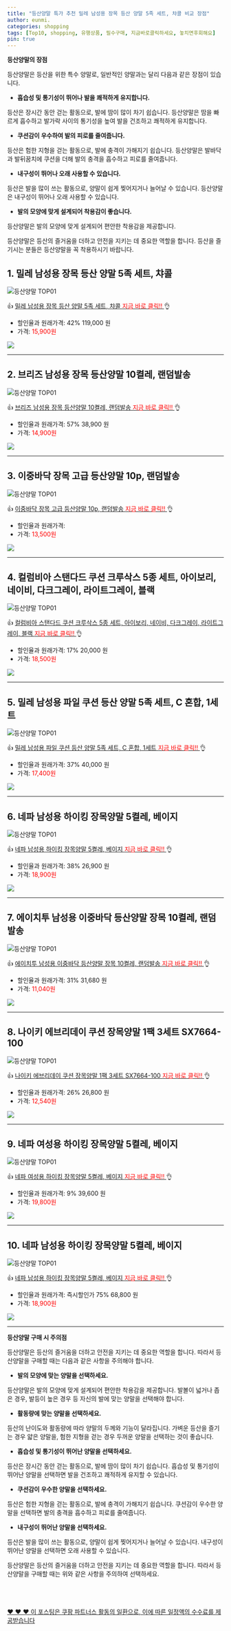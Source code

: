 ```yaml
---
title: "등산양말 특가 추천 밀레 남성용 장목 등산 양말 5족 세트, 챠콜 비교 장점"
author: eunmi.
categories: shopping
tags: [Top10, shopping, 유행상품, 필수구매, 지금바로클릭하세요, 놓치면후회해요]
pin: true
---
```

**등산양말의 장점**

등산양말은 등산을 위한 특수 양말로, 일반적인 양말과는 달리 다음과 같은 장점이 있습니다.

* **흡습성 및 통기성이 뛰어나 발을 쾌적하게 유지합니다.**

등산은 장시간 동안 걷는 활동으로, 발에 땀이 많이 차기 쉽습니다. 등산양말은 땀을 빠르게 흡수하고 발가락 사이의 통기성을 높여 발을 건조하고 쾌적하게 유지합니다.

* **쿠션감이 우수하여 발의 피로를 줄여줍니다.**

등산은 험한 지형을 걷는 활동으로, 발에 충격이 가해지기 쉽습니다. 등산양말은 발바닥과 발뒤꿈치에 쿠션을 더해 발의 충격을 흡수하고 피로를 줄여줍니다.

* **내구성이 뛰어나 오래 사용할 수 있습니다.**

등산은 발을 많이 쓰는 활동으로, 양말이 쉽게 찢어지거나 늘어날 수 있습니다. 등산양말은 내구성이 뛰어나 오래 사용할 수 있습니다.

* **발의 모양에 맞게 설계되어 착용감이 좋습니다.**

등산양말은 발의 모양에 맞게 설계되어 편안한 착용감을 제공합니다.

등산양말은 등산의 즐거움을 더하고 안전을 지키는 데 중요한 역할을 합니다. 등산을 즐기시는 분들은 등산양말을 꼭 착용하시기 바랍니다.

   

## 1. 밀레 남성용 장목 등산 양말 5족 세트, 챠콜

![등산양말 TOP01](https://thumbnail9.coupangcdn.com/thumbnails/remote/230x230ex/image/retail/images/2023/07/21/10/2/cc1ff680-0ba7-4e1c-a41f-0d45d5a99dcf.jpg)


👍 [밀레 남성용 장목 등산 양말 5족 세트, 챠콜 <font color=red> 지금 바로 클릭!! </font> ](https://link.coupang.com/re/AFFSDP?lptag=AF3617701&subid=GithubCoopas&pageKey=7480160806&traceid=V0-153&itemId=19537114991&vendorItemId=86645465146) 👌 


- 할인율과 원래가격: 42%  119,000   원
- 가격: <span style='color:red'>15,900원</span>

[![](/discount_price.png)](https://link.coupang.com/re/AFFSDP?lptag=AF3617701&subid=GithubCoopas&pageKey=7480160806&traceid=V0-153&itemId=19537114991&vendorItemId=86645465146)

---


   

## 2. 브리즈 남성용 장목 등산양말 10켤레, 랜덤발송

![등산양말 TOP01](https://thumbnail7.coupangcdn.com/thumbnails/remote/230x230ex/image/retail/images/2020/10/19/21/5/e6b45576-8110-46bc-86ff-5b7da6580de6.jpg)


👍 [브리즈 남성용 장목 등산양말 10켤레, 랜덤발송 <font color=red> 지금 바로 클릭!! </font> ](https://link.coupang.com/re/AFFSDP?lptag=AF3617701&subid=GithubCoopas&pageKey=1445439468&traceid=V0-153&itemId=2490694195&vendorItemId=71902657085) 👌 


- 할인율과 원래가격: 57%  38,900   원
- 가격: <span style='color:red'>14,900원</span>

[![](/discount_price.png)](https://link.coupang.com/re/AFFSDP?lptag=AF3617701&subid=GithubCoopas&pageKey=1445439468&traceid=V0-153&itemId=2490694195&vendorItemId=71902657085)

---


   

## 3. 이중바닥 장목 고급 등산양말 10p, 랜덤발송

![등산양말 TOP01](https://thumbnail7.coupangcdn.com/thumbnails/remote/230x230ex/image/retail/images/2021/03/23/15/2/684c0ef3-1135-417a-8e51-74082cb9510f.jpg)


👍 [이중바닥 장목 고급 등산양말 10p, 랜덤발송 <font color=red> 지금 바로 클릭!! </font> ](https://link.coupang.com/re/AFFSDP?lptag=AF3617701&subid=GithubCoopas&pageKey=5274058360&traceid=V0-153&itemId=7524050770&vendorItemId=74814835243) 👌 


- 할인율과 원래가격: 
- 가격: <span style='color:red'>13,500원</span>

[![](/discount_price.png)](https://link.coupang.com/re/AFFSDP?lptag=AF3617701&subid=GithubCoopas&pageKey=5274058360&traceid=V0-153&itemId=7524050770&vendorItemId=74814835243)

---


   

## 4. 컬럼비아 스탠다드 쿠션 크루삭스 5종 세트, 아이보리, 네이비, 다크그레이, 라이트그레이, 블랙

![등산양말 TOP01](https://thumbnail7.coupangcdn.com/thumbnails/remote/230x230ex/image/retail/images/4601582775578361-5250515e-6a70-4948-9890-26baea965161.jpg)


👍 [컬럼비아 스탠다드 쿠션 크루삭스 5종 세트, 아이보리, 네이비, 다크그레이, 라이트그레이, 블랙 <font color=red> 지금 바로 클릭!! </font> ](https://link.coupang.com/re/AFFSDP?lptag=AF3617701&subid=GithubCoopas&pageKey=6615230380&traceid=V0-153&itemId=15017190719&vendorItemId=82239923358) 👌 


- 할인율과 원래가격: 17%  20,000   원
- 가격: <span style='color:red'>18,500원</span>

[![](/discount_price.png)](https://link.coupang.com/re/AFFSDP?lptag=AF3617701&subid=GithubCoopas&pageKey=6615230380&traceid=V0-153&itemId=15017190719&vendorItemId=82239923358)

---


   

## 5. 밀레 남성용 파일 쿠션 등산 양말 5족 세트, C 혼합, 1세트

![등산양말 TOP01](https://thumbnail9.coupangcdn.com/thumbnails/remote/230x230ex/image/retail/images/2023/05/24/10/0/6de6b3ac-ee20-43a9-bc4d-8a30e818f96a.jpg)


👍 [밀레 남성용 파일 쿠션 등산 양말 5족 세트, C 혼합, 1세트 <font color=red> 지금 바로 클릭!! </font> ](https://link.coupang.com/re/AFFSDP?lptag=AF3617701&subid=GithubCoopas&pageKey=6899527282&traceid=V0-153&itemId=16589661383&vendorItemId=86062913536) 👌 


- 할인율과 원래가격: 37%  40,000   원
- 가격: <span style='color:red'>17,400원</span>

[![](/discount_price.png)](https://link.coupang.com/re/AFFSDP?lptag=AF3617701&subid=GithubCoopas&pageKey=6899527282&traceid=V0-153&itemId=16589661383&vendorItemId=86062913536)

---


   

## 6. 네파 남성용 하이킹 장목양말 5켤레, 베이지

![등산양말 TOP01](https://thumbnail9.coupangcdn.com/thumbnails/remote/230x230ex/image/vendor_inventory/ca16/1a6aeb88b21f9904666e81ced3195d6f24e93a77e937878a64cb1ea918dc.jpg)


👍 [네파 남성용 하이킹 장목양말 5켤레, 베이지 <font color=red> 지금 바로 클릭!! </font> ](https://link.coupang.com/re/AFFSDP?lptag=AF3617701&subid=GithubCoopas&pageKey=2160758811&traceid=V0-153&itemId=3670576294&vendorItemId=84934444279) 👌 


- 할인율과 원래가격: 38%  26,900   원
- 가격: <span style='color:red'>18,900원</span>

[![](/discount_price.png)](https://link.coupang.com/re/AFFSDP?lptag=AF3617701&subid=GithubCoopas&pageKey=2160758811&traceid=V0-153&itemId=3670576294&vendorItemId=84934444279)

---


   

## 7. 에이치투 남성용 이중바닥 등산양말 장목 10켤레, 랜덤발송

![등산양말 TOP01](https://thumbnail8.coupangcdn.com/thumbnails/remote/230x230ex/image/retail/images/1848161956512848-1cd6a799-3f25-466b-bd30-aa99fb87b6df.jpg)


👍 [에이치투 남성용 이중바닥 등산양말 장목 10켤레, 랜덤발송 <font color=red> 지금 바로 클릭!! </font> ](https://link.coupang.com/re/AFFSDP?lptag=AF3617701&subid=GithubCoopas&pageKey=6509796955&traceid=V0-153&itemId=14373204357&vendorItemId=81617556721) 👌 


- 할인율과 원래가격: 31%  31,680   원
- 가격: <span style='color:red'>11,040원</span>

[![](/discount_price.png)](https://link.coupang.com/re/AFFSDP?lptag=AF3617701&subid=GithubCoopas&pageKey=6509796955&traceid=V0-153&itemId=14373204357&vendorItemId=81617556721)

---


   

## 8. 나이키 에브리데이 쿠션 장목양말 1팩 3세트 SX7664-100

![등산양말 TOP01](https://thumbnail10.coupangcdn.com/thumbnails/remote/230x230ex/image/vendor_inventory/a48f/5e970228f0b2efc42cf45deb7c1ddc0f457ae62eee69528620390529b19b.png)


👍 [나이키 에브리데이 쿠션 장목양말 1팩 3세트 SX7664-100 <font color=red> 지금 바로 클릭!! </font> ](https://link.coupang.com/re/AFFSDP?lptag=AF3617701&subid=GithubCoopas&pageKey=184968642&traceid=V0-153&itemId=19737911057&vendorItemId=77077451032) 👌 


- 할인율과 원래가격: 26%  26,800   원
- 가격: <span style='color:red'>12,540원</span>

[![](/discount_price.png)](https://link.coupang.com/re/AFFSDP?lptag=AF3617701&subid=GithubCoopas&pageKey=184968642&traceid=V0-153&itemId=19737911057&vendorItemId=77077451032)

---


   

## 9. 네파 여성용 하이킹 장목양말 5켤레, 베이지

![등산양말 TOP01](https://thumbnail10.coupangcdn.com/thumbnails/remote/230x230ex/image/vendor_inventory/0d0a/a5a100d887153c9507d0fb83253c160ed387613a2b902553b1e54fd74214.jpg)


👍 [네파 여성용 하이킹 장목양말 5켤레, 베이지 <font color=red> 지금 바로 클릭!! </font> ](https://link.coupang.com/re/AFFSDP?lptag=AF3617701&subid=GithubCoopas&pageKey=2160758408&traceid=V0-153&itemId=3670575712&vendorItemId=84934480897) 👌 


- 할인율과 원래가격: 9%  39,600   원
- 가격: <span style='color:red'>19,800원</span>

[![](/discount_price.png)](https://link.coupang.com/re/AFFSDP?lptag=AF3617701&subid=GithubCoopas&pageKey=2160758408&traceid=V0-153&itemId=3670575712&vendorItemId=84934480897)

---


   

## 10. 네파 남성용 하이킹 장목양말 5켤레, 베이지

![등산양말 TOP01](https://thumbnail9.coupangcdn.com/thumbnails/remote/230x230ex/image/vendor_inventory/ca16/1a6aeb88b21f9904666e81ced3195d6f24e93a77e937878a64cb1ea918dc.jpg)


👍 [네파 남성용 하이킹 장목양말 5켤레, 베이지 <font color=red> 지금 바로 클릭!! </font> ](https://link.coupang.com/re/AFFSDP?lptag=AF3617701&subid=GithubCoopas&pageKey=2160758811&traceid=V0-153&itemId=3670576294&vendorItemId=84934444279) 👌 


- 할인율과 원래가격: 즉시할인가 75%  68,800   원
- 가격: <span style='color:red'>18,900원</span>

[![](/discount_price.png)](https://link.coupang.com/re/AFFSDP?lptag=AF3617701&subid=GithubCoopas&pageKey=2160758811&traceid=V0-153&itemId=3670576294&vendorItemId=84934444279)

---
**등산양말 구매 시 주의점**

등산양말은 등산의 즐거움을 더하고 안전을 지키는 데 중요한 역할을 합니다. 따라서 등산양말을 구매할 때는 다음과 같은 사항을 주의해야 합니다.

* **발의 모양에 맞는 양말을 선택하세요.**

등산양말은 발의 모양에 맞게 설계되어 편안한 착용감을 제공합니다. 발볼이 넓거나 좁은 경우, 발등이 높은 경우 등 자신의 발에 맞는 양말을 선택해야 합니다.

* **활동량에 맞는 양말을 선택하세요.**

등산의 난이도와 활동량에 따라 양말의 두께와 기능이 달라집니다. 가벼운 등산을 즐기는 경우 얇은 양말을, 험한 지형을 걷는 경우 두꺼운 양말을 선택하는 것이 좋습니다.

* **흡습성 및 통기성이 뛰어난 양말을 선택하세요.**

등산은 장시간 동안 걷는 활동으로, 발에 땀이 많이 차기 쉽습니다. 흡습성 및 통기성이 뛰어난 양말을 선택하면 발을 건조하고 쾌적하게 유지할 수 있습니다.

* **쿠션감이 우수한 양말을 선택하세요.**

등산은 험한 지형을 걷는 활동으로, 발에 충격이 가해지기 쉽습니다. 쿠션감이 우수한 양말을 선택하면 발의 충격을 흡수하고 피로를 줄여줍니다.

* **내구성이 뛰어난 양말을 선택하세요.**

등산은 발을 많이 쓰는 활동으로, 양말이 쉽게 찢어지거나 늘어날 수 있습니다. 내구성이 뛰어난 양말을 선택하면 오래 사용할 수 있습니다.

등산양말은 등산의 즐거움을 더하고 안전을 지키는 데 중요한 역할을 합니다. 따라서 등산양말을 구매할 때는 위와 같은 사항을 주의하여 선택하세요.<br><br><br><br><br> [ ❤ ❤ ❤ 이 포스팅은 쿠팡 파트너스 활동의 일환으로, 이에 따른 일정액의 수수료를 제공받습니다](https://link.coupang.com/a/bcEFyh)
